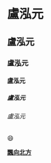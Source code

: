 # 盧泓元
## 盧泓元
### 盧泓元
#### 盧泓元
##### 盧泓元
###### 盧泓元

:smile:

[**飄向北方**]("https://www.youtube.com/watch?v=7NN4RlKspW0")
